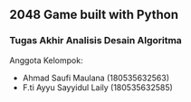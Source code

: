 ## 2048 Game built with Python

### Tugas Akhir Analisis Desain Algoritma
Anggota Kelompok:
- Ahmad Saufi Maulana (180535632563)
- F.ti Ayyu Sayyidul Laily (180535632585)